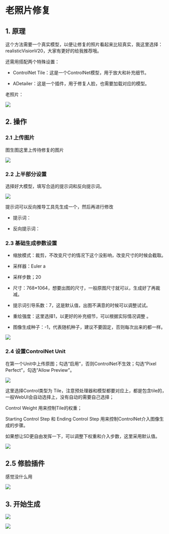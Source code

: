 <script setup>
import PromptTemplate from '../prompt-template.vue'
</script>

<style scoped src="../prompt-show.css"></style>


# 老照片修复


## 1. 原理
这个方法需要一个真实模型，以便让修复的照片看起来比较真实，我这里选择：realisticVisionV20，大家有更好的给我推荐哦。

还需用搭配两个特殊设置：

- ControlNet Tile：这是一个ControlNet模型，用于放大和补充细节。

- ADetailer：这是一个插件，用于修复人脸，也需要加载对应的模型。

老照片：

![](/application/picture/sd-webui/other/041.png)


## 2. 操作

### 2.1 上传图片

图生图这里上传待修复的图片

![](/application/picture/sd-webui/other/042.png)

### 2.2 上半部分设置

选择好大模型，填写合适的提示词和反向提示词。

![](/application/picture/sd-webui/other/043.png)

提示词可以反向推导工具先生成一个，然后再进行修改

- 提示词：

<PromptTemplate>
    <template v-slot:content>
       <span>ultra detailed, masterpiece, best quality, an photo of a old man in a hat and a hat on his heads, with greying temples, (looking at viewer), a character portrait, mingei,simple background, clean</span>
    </template>
</PromptTemplate>


- 反向提示词：

<PromptTemplate>
    <template v-slot:content>
       <span>easy_negative, NSFW, (worst quality:2), (low quality:2), (normal quality:2), lowres, normal quality, skin spots, acnes, skin blemishes,age spot, (ugly:1.331), (duplicate:1.331),(morbid:1.21), (mutilated:1.21), (tranny:1.331),flower,lines,white point,plant,</span>
    </template>
</PromptTemplate>


### 2.3 基础生成参数设置

- 缩放模式：裁剪，不改变尺寸的情况下这个没影响，改变尺寸的时候会截取。

- 采样器：Euler a

- 采样步数；20

- 尺寸：768*1064，想要出图的尺寸，一般原图尺寸就可以，生成好了再裁减。

- 提示词引导系数：7，这是默认值，出图不满意的时候可以调整试试。

- 重绘强度：这里选择1，以更好的补充细节，可以根据实际情况调整 。

- 图像生成种子：-1，代表随机种子，建议不要固定，否则每次出来的都一样。

![](/application/picture/sd-webui/other/044.png)


### 2.4 设置ControlNet Unit

在第一个Unit中上传原图；勾选“启用”，否则ControlNet不生效；勾选“Pixel Perfect”，勾选“Allow Preview”。

![](/application/picture/sd-webui/other/045.png)


这里选择Control类型为 Tile，注意预处理器和模型都要对应上，都是包含tile的，一般WebUI会自动选择上，没有自动的需要自己选择；

Control Weight 用来控制Tile的权重；

Starting Control Step 和 Ending Control Step 用来控制ControlNet介入图像生成的步骤。

如果想让SD更自由发挥一下，可以调整下权重和介入步数，这里采用默认值。

![](/application/picture/sd-webui/other/046.png)

## 2.5 修脸插件

感觉没什么用

![](/application/picture/sd-webui/other/047.png)


## 3. 开始生成

![](/application/picture/sd-webui/other/048.png)


![](/application/picture/sd-webui/other/049.png)